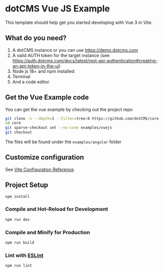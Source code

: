 # dotCMS Vue JS Example

This template should help get you started developing with Vue 3 in Vite.

## What do you need?
1. A dotCMS instance or you can use https://demo.dotcms.com
2. A valid AUTH token for the target instance (see: https://auth.dotcms.com/docs/latest/rest-api-authentication#creating-an-api-token-in-the-ui)
3. Node js 18+ and npm installed
4. Terminal
5. And a code editor.


## Get the Vue Example code

You can get the vue example by checking out the project repo
```bash 
git clone -n --depth=1 --filter=tree:0 https://github.com/dotCMS/core
cd core
git sparse-checkout set --no-cone examples/vuejs
git checkout
```
The files will be found under the `examples/angular` folder

## Customize configuration

See [Vite Configuration Reference](https://vitejs.dev/config/).

## Project Setup

```sh
npm install
```

### Compile and Hot-Reload for Development

```sh
npm run dev
```

### Compile and Minify for Production

```sh
npm run build
```

### Lint with [ESLint](https://eslint.org/)

```sh
npm run lint
```
